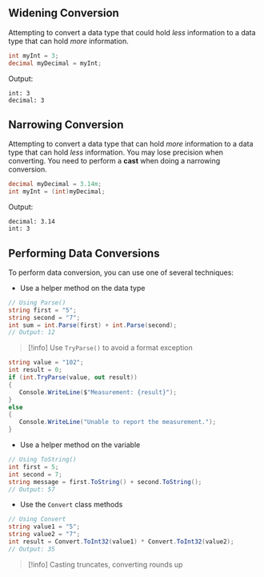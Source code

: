 ## Widening Conversion
Attempting to convert a data type that could hold _less_ information to a data type that can hold _more_ information.
```csharp
int myInt = 3;
decimal myDecimal = myInt;
```
Output:
```
int: 3
decimal: 3
```

## Narrowing Conversion
Attempting to convert a data type that can hold _more_ information to a data type that can hold _less_ information. You may lose precision when converting. You need to perform a **cast** when doing a narrowing conversion.
```csharp
decimal myDecimal = 3.14m;
int myInt = (int)myDecimal;
```
Output:
```
decimal: 3.14
int: 3
```

## Performing Data Conversions
To perform data conversion, you can use one of several techniques:
- Use a helper method on the data type
```csharp
// Using Parse()
string first = "5";
string second = "7";
int sum = int.Parse(first) + int.Parse(second);
// Output: 12
```
> [!info] Use `TryParse()` to avoid a format exception
```csharp
string value = "102";
int result = 0;
if (int.TryParse(value, out result))
{
   Console.WriteLine($"Measurement: {result}");
}
else
{
   Console.WriteLine("Unable to report the measurement.");
}
```

- Use a helper method on the variable
```csharp
// Using ToString()
int first = 5;
int second = 7;
string message = first.ToString() + second.ToString();
// Output: 57
```

- Use the `Convert` class methods
```csharp
// Using Convert
string value1 = "5";
string value2 = "7";
int result = Convert.ToInt32(value1) * Convert.ToInt32(value2);
// Output: 35
```

> [!info] Casting truncates, converting rounds up
